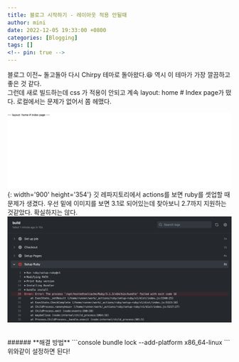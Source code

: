 ```yaml
---
title: 블로그 시작하기 - 레이아웃 적용 안될때
author: mini
date: 2022-12-05 19:33:00 +0800
categories: [Blogging]
tags: []
<!-- pin: true -->
---
```


 블로그 이전~ 돌고돌아 다시 Chirpy 테마로 돌아왔다.😆 역시 이 테마가 가장 깔끔하고 좋은 것 같다.   
 그런데 새로 빌드하는데 css 가 적용이 안되고 계속 layout: home # Index page가 떴다. 로컬에서는 문제가 없어서 쫌 헤맸다.

![당시화면](/assets/img/posts/page.png){: width='900' height='354'} 
 깃 레파지토리에서 actions를 보면 ruby를 셋업할 때 문제가 생겼다. 우선 밑에 이미지를 보면 3.1로 되어있는데 찾아보니 2.7까지 지원하는 것같았다. 확실하지는 않다.
 ![SetupRuby](/assets/img/posts/build.png)

<br/>
###### **해결 방법**
 ```console
 bundle lock --add-platform x86_64-linux 
 ```
 위와같이 설정하면 된다! 



